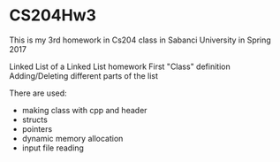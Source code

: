 # CS204Hw3

This is my 3rd homework in Cs204 class in Sabanci University in Spring 2017

Linked List of a Linked List homework
First "Class" definition
Adding/Deleting different parts of the list

There are used:

- making class with cpp and header
- structs
- pointers
- dynamic memory allocation
- input file reading
